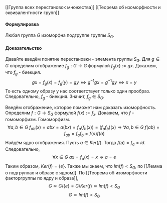 [[Группа всех перестановок множества]]
[[Теорема об изоморфности и эквивалентности групп]]
#### Формулировка
Любая группа $G$ изоморфна подгруппе группы $S_G$. 
#### Доказательство
Давайте введём понятие перестановки - элемента группы $S_G$. 
Для $g \in G$ определим отображение $f_g : G \rightarrow G$ формулой $f_g(x) := gx$. 
Докажем, что $f_g$ - биекция.
$$gx = f_g(x) = f_g(y) = gy \iff g^{-1}gx = g^{-1}gy \iff x = y$$
То есть одному образу у нас соответствует только один прообраз. Следовательно, $f_g$ - биекция. Значит, $f_g \in S_G$. 

Введём отображение, которое поможет нам доказать изоморфность.
Определим $f : G \rightarrow S_G$ формулой $f(x) := f_x$. 
Докажем, что $f$ - гомоморфизм.
Гомоморфизм. $$\forall a, b \in G\ f_{ab}(x) = abx = a(bx) = f_a(f_b(x)) = (f_af_b)(x) \Rightarrow \forall a,b \in G\ f(ab) = f_{ab} = f_af_b = f(a)f(b)$$
Найдём ядро отображения. Пусть $a \in Ker(f)$. Тогда $f(a) = f_a = id$. Следовательно, $$\forall x \in G\  ax = f_a(x) = x \Rightarrow a = e$$
Таким образом, $Ker(f) = \{e\}$. 
Также мы знаем, что $Im(f) < S_G$, по [[Лемма о подгруппах и образе с ядром]].
По [[Теорема об изоморфности факторгруппы по ядру и образа]], 
$$G \simeq G/\{e\} = G/Ker(f) \simeq Im(f) < S_G$$
$$G \simeq Im(f) < S_G$$


